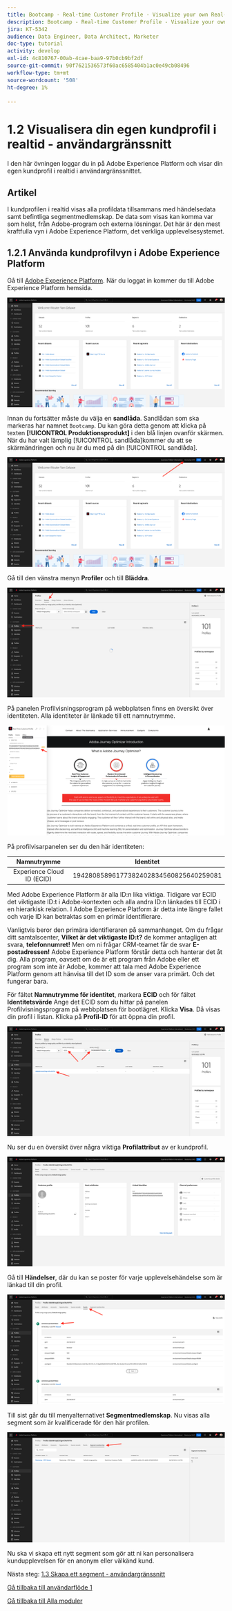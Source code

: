 ```yaml
---
title: Bootcamp - Real-time Customer Profile - Visualize your own Real-time Customer Profile - UI
description: Bootcamp - Real-time Customer Profile - Visualize your own Real-time Customer Profile - UI
jira: KT-5342
audience: Data Engineer, Data Architect, Marketer
doc-type: tutorial
activity: develop
exl-id: 4c810767-00ab-4cae-baa9-97b0cb9bf2df
source-git-commit: 90f7621536573f60ac6585404b1ac0e49cb08496
workflow-type: tm+mt
source-wordcount: '508'
ht-degree: 1%

---
```


# 1.2 Visualisera din egen kundprofil i realtid - användargränssnitt

I den här övningen loggar du in på Adobe Experience Platform och visar din egen kundprofil i realtid i användargränssnittet.

## Artikel

I kundprofilen i realtid visas alla profildata tillsammans med händelsedata samt befintliga segmentmedlemskap. De data som visas kan komma var som helst, från Adobe-program och externa lösningar. Det här är den mest kraftfulla vyn i Adobe Experience Platform, det verkliga upplevelsesystemet.

## 1.2.1 Använda kundprofilvyn i Adobe Experience Platform

Gå till [Adobe Experience Platform](https://experience.adobe.com/platform). När du loggat in kommer du till Adobe Experience Platform hemsida.

![Datainmatning](./images/home.png)

Innan du fortsätter måste du välja en **sandlåda**. Sandlådan som ska markeras har namnet ``Bootcamp``. Du kan göra detta genom att klicka på texten **[!UICONTROL Produktionsprodukt]** i den blå linjen ovanför skärmen. När du har valt lämplig [!UICONTROL sandlåda]kommer du att se skärmändringen och nu är du med på din [!UICONTROL sandlåda].

![Datainmatning](./images/sb1.png)

Gå till den vänstra menyn **Profiler** och till **Bläddra**.

![Kundprofil](./images/homemenu.png)

På panelen Profilvisningsprogram på webbplatsen finns en översikt över identiteten. Alla identiteter är länkade till ett namnutrymme.

![Kundprofil](./images/identities.png)

På profilvisarpanelen ser du den här identiteten:

| Namnutrymme | Identitet |
|:-------------:| :---------------:|
| Experience Cloud ID (ECID) | 19428085896177382402834560825640259081 |

Med Adobe Experience Platform är alla ID:n lika viktiga. Tidigare var ECID det viktigaste ID:t i Adobe-kontexten och alla andra ID:n länkades till ECID i en hierarkisk relation. I Adobe Experience Platform är detta inte längre fallet och varje ID kan betraktas som en primär identifierare.

Vanligtvis beror den primära identifieraren på sammanhanget. Om du frågar ditt samtalscenter, **Vilket är det viktigaste ID:t?** de kommer antagligen att svara, **telefonnumret!** Men om ni frågar CRM-teamet får de svar **E-postadressen!**  Adobe Experience Platform förstår detta och hanterar det åt dig. Alla program, oavsett om de är ett program från Adobe eller ett program som inte är Adobe, kommer att tala med Adobe Experience Platform genom att hänvisa till det ID som de anser vara primärt. Och det fungerar bara.

För fältet **Namnutrymme för identitet**, markera **ECID** och för fältet **Identitetsvärde** Ange det ECID som du hittar på panelen Profilvisningsprogram på webbplatsen för bootlägret. Klicka **Visa**. Då visas din profil i listan. Klicka på **Profil-ID** för att öppna din profil.

![Kundprofil](./images/popupecid.png)

Nu ser du en översikt över några viktiga **Profilattribut** av er kundprofil.

![Kundprofil](./images/profile.png)

Gå till **Händelser**, där du kan se poster för varje upplevelsehändelse som är länkad till din profil.

![Kundprofil](./images/profileee.png)

Till sist går du till menyalternativet **Segmentmedlemskap**. Nu visas alla segment som är kvalificerade för den här profilen.

![Kundprofil](./images/profileseg.png)

Nu ska vi skapa ett nytt segment som gör att ni kan personalisera kundupplevelsen för en anonym eller välkänd kund.

Nästa steg: [1.3 Skapa ett segment - användargränssnitt](./ex3.md)

[Gå tillbaka till användarflöde 1](./uc1.md)

[Gå tillbaka till Alla moduler](../../overview.md)
